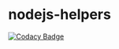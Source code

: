 # nodejs-helpers
[![Codacy Badge](https://api.codacy.com/project/badge/Grade/a27bc851550e4d8381ded0ccd3f01b60)](https://app.codacy.com/app/jeremylorino/nodejs-helpers?utm_source=github.com&utm_medium=referral&utm_content=jeremylorino/nodejs-helpers&utm_campaign=badger)